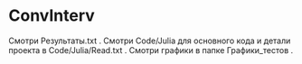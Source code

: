 # ConvInterv
Смотри Результаты.txt .
Смотри Code/Julia для основного кода и детали проекта в Code/Julia/Read.txt .
Смотри графики в папке Графики_тестов .
